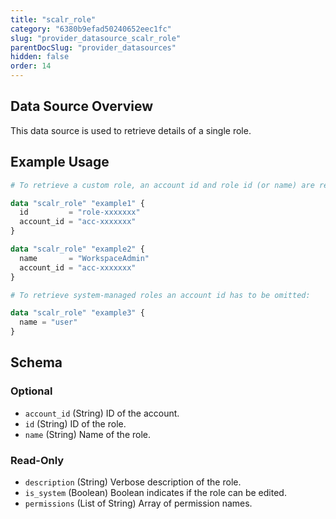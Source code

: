 ```yaml
---
title: "scalr_role"
category: "6380b9efad50240652eec1fc"
slug: "provider_datasource_scalr_role"
parentDocSlug: "provider_datasources"
hidden: false
order: 14
---
```

## Data Source Overview

This data source is used to retrieve details of a single role.

## Example Usage

```terraform
# To retrieve a custom role, an account id and role id (or name) are required:

data "scalr_role" "example1" {
  id         = "role-xxxxxxx"
  account_id = "acc-xxxxxxx"
}

data "scalr_role" "example2" {
  name       = "WorkspaceAdmin"
  account_id = "acc-xxxxxxx"
}

# To retrieve system-managed roles an account id has to be omitted:

data "scalr_role" "example3" {
  name = "user"
}
```

<!-- schema generated by tfplugindocs -->
## Schema

### Optional

- `account_id` (String) ID of the account.
- `id` (String) ID of the role.
- `name` (String) Name of the role.

### Read-Only

- `description` (String) Verbose description of the role.
- `is_system` (Boolean) Boolean indicates if the role can be edited.
- `permissions` (List of String) Array of permission names.
